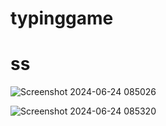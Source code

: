 # typinggame

# ss 

![Screenshot 2024-06-24 085026](https://github.com/jjdkasthuri/typinggame/assets/154047882/377367f0-d83d-4272-8fd5-251b979fa07d)

![Screenshot 2024-06-24 085320](https://github.com/jjdkasthuri/typinggame/assets/154047882/eb4c7b52-dddf-412c-8950-02d3d2cb6e0d)
